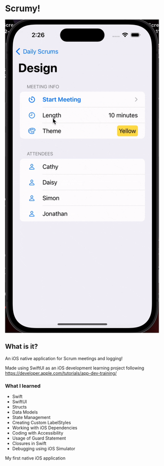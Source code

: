 # Scrumy!
![](scrumy_demo.gif)

## What is it?
An iOS native application for Scrum meetings and logging!

Made using SwiftUI as an iOS development learning project following
https://developer.apple.com/tutorials/app-dev-training/

### What I learned

* Swift
* SwiftUI
* Structs
* Data Models
* State Management
* Creating Custom LabelStyles
* Working with iOS Dependencies
* Coding with Accessibility
* Usage of Guard Statement
* Closures in Swift
* Debugging using iOS Simulator

My first native iOS application